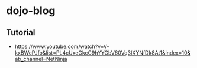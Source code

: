 # dojo-blog

## Tutorial
- https://www.youtube.com/watch?v=V-kxBWcPJfo&list=PL4cUxeGkcC9hYYGbV60Vq3IXYNfDk8At1&index=10&ab_channel=NetNinja